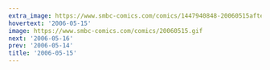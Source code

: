 ```yaml
---
extra_image: https://www.smbc-comics.com/comics/1447940848-20060515after.png
hovertext: '2006-05-15'
image: https://www.smbc-comics.com/comics/20060515.gif
next: '2006-05-16'
prev: '2006-05-14'
title: '2006-05-15'
---
```

